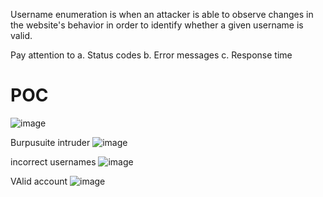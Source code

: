 Username enumeration is when an attacker is able to observe changes in the website's behavior in order to identify whether a given username is valid. 

Pay attention to 
  a. Status codes
  b. Error messages
  c. Response time


# POC 

![image](https://github.com/user-attachments/assets/a5ca5a29-665b-4086-a1cf-6d5a73c23474)



Burpusuite intruder
![image](https://github.com/user-attachments/assets/6c3e47b1-42aa-4744-a5e0-4201183186ee)



incorrect usernames
![image](https://github.com/user-attachments/assets/3f064a4d-4ad9-4372-af48-93d4563bf6de)


VAlid account
![image](https://github.com/user-attachments/assets/82032f95-6264-4299-ae00-65e18f2064a0)


